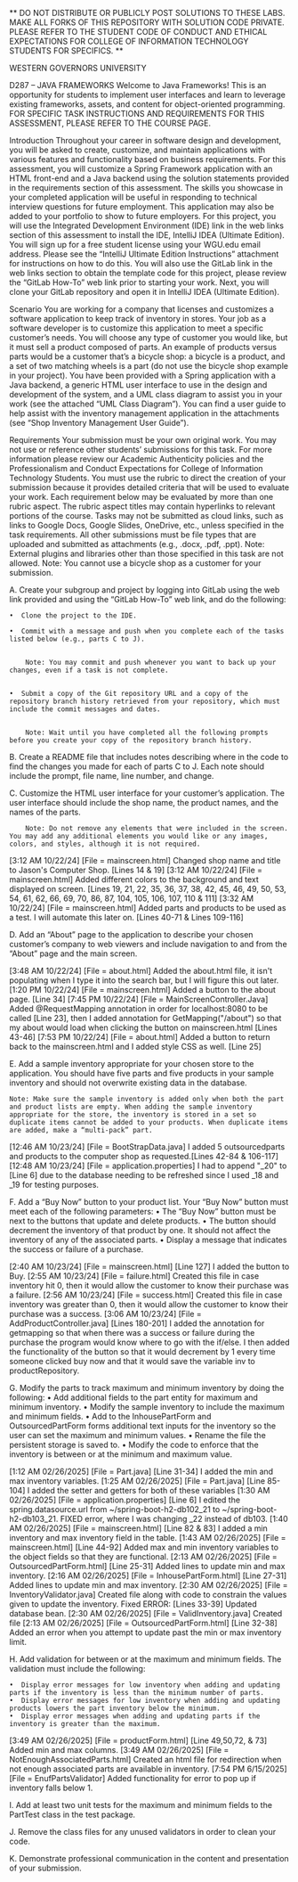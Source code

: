 ** DO NOT DISTRIBUTE OR PUBLICLY POST SOLUTIONS TO THESE LABS. MAKE ALL FORKS OF THIS REPOSITORY WITH SOLUTION CODE PRIVATE. PLEASE REFER TO THE STUDENT CODE OF CONDUCT AND ETHICAL EXPECTATIONS FOR COLLEGE OF INFORMATION TECHNOLOGY STUDENTS FOR SPECIFICS. **

WESTERN GOVERNORS UNIVERSITY

D287 – JAVA FRAMEWORKS
Welcome to Java Frameworks! This is an opportunity for students to implement user interfaces and learn to leverage existing frameworks, assets, and content for object-oriented programming.
FOR SPECIFIC TASK INSTRUCTIONS AND REQUIREMENTS FOR THIS ASSESSMENT, PLEASE REFER TO THE COURSE PAGE.

Introduction
Throughout your career in software design and development, you will be asked to create, customize, and maintain applications with various features and functionality based on business requirements. For this assessment, you will customize a Spring Framework application with an HTML front-end and a Java backend using the solution statements provided in the requirements section of this assessment.
The skills you showcase in your completed application will be useful in responding to technical interview questions for future employment. This application may also be added to your portfolio to show to future employers.
For this project, you will use the Integrated Development Environment (IDE) link in the web links section of this assessment to install the IDE, IntelliJ IDEA (Ultimate Edition). You will sign up for a free student license using your WGU.edu email address. Please see the “IntelliJ Ultimate Edition Instructions” attachment for instructions on how to do this. You will also use the GitLab link in the web links section to obtain the template code for this project, please review the “GitLab How-To” web link prior to starting your work. Next, you will clone your GitLab repository and open it in IntelliJ IDEA (Ultimate Edition).

Scenario
You are working for a company that licenses and customizes a software application to keep track of inventory in stores. Your job as a software developer is to customize this application to meet a specific customer’s needs. You will choose any type of customer you would like, but it must sell a product composed of parts. An example of products versus parts would be a customer that’s a bicycle shop: a bicycle is a product, and a set of two matching wheels is a part (do not use the bicycle shop example in your project).
You have been provided with a Spring application with a Java backend, a generic HTML user interface to use in the design and development of the system, and a UML class diagram to assist you in your work (see the attached “UML Class Diagram”). You can find a user guide to help assist with the inventory management application in the attachments (see “Shop Inventory Management User Guide”).

Requirements
Your submission must be your own original work. You may not use or reference other students’ submissions for this task. For more information please review our Academic Authenticity policies and the Professionalism and Conduct Expectations for College of Information Technology Students.
You must use the rubric to direct the creation of your submission because it provides detailed criteria that will be used to evaluate your work. Each requirement below may be evaluated by more than one rubric aspect. The rubric aspect titles may contain hyperlinks to relevant portions of the course.
Tasks may not be submitted as cloud links, such as links to Google Docs, Google Slides, OneDrive, etc., unless specified in the task requirements. All other submissions must be file types that are uploaded and submitted as attachments (e.g., .docx, .pdf, .ppt).
Note: External plugins and libraries other than those specified in this task are not allowed.
Note: You cannot use a bicycle shop as a customer for your submission.

A.  Create your subgroup and project by logging into GitLab using the web link provided and using the “GitLab How-To” web link, and do the following:

    •  Clone the project to the IDE.

    •  Commit with a message and push when you complete each of the tasks listed below (e.g., parts C to J).


        Note: You may commit and push whenever you want to back up your changes, even if a task is not complete.


    •  Submit a copy of the Git repository URL and a copy of the repository branch history retrieved from your repository, which must include the commit messages and dates.


        Note: Wait until you have completed all the following prompts before you create your copy of the repository branch history.

B.  Create a README file that includes notes describing where in the code to find the changes you made for each of parts C to J. Each note should include the prompt, file name, line number, and change.


C.  Customize the HTML user interface for your customer’s application. The user interface should include the shop name, the product names, and the names of the parts.

        Note: Do not remove any elements that were included in the screen. You may add any additional elements you would like or any images, colors, and styles, although it is not required.



[3:12 AM 10/22/24] [File = mainscreen.html] Changed shop name and title to Jason's Computer Shop. [Lines 14 & 19]
[3:12 AM 10/22/24] [File = mainscreen.html] Added different colors to the background and text displayed on screen. [Lines 19, 21, 22, 35, 36, 37, 38, 42, 45, 46, 49, 50, 53, 54, 61, 62, 66, 69, 70, 86, 87, 104, 105, 106, 107, 110 & 111]
[3:32 AM 10/22/24] [File = mainscreen.html] Added parts and products to be used as a test. I will automate this later on. [Lines 40-71 & Lines 109-116]


D.  Add an “About” page to the application to describe your chosen customer’s company to web viewers and include navigation to and from the “About” page and the main screen.



[3:48 AM 10/22/24] [File = about.html] Added the about.html file, it isn't populating when I type it into the search bar, but I will figure this out later.
[1:20 PM 10/22/24] [File = mainscreen.html] Added a button to the about page. [Line 34]
[7:45 PM 10/22/24] [File = MainScreenController.Java] Added @RequestMapping annotation in order for localhost:8080 to be called [Line 23], then I added
annotation for GetMapping("/about") so that my about would load when clicking the button on mainscreen.html [Lines 43-46]
[7:53 PM 10/22/24] [File = about.html] Added a button to return back to the mainscreen.html and I added style CSS as well. [Line 25]


E.  Add a sample inventory appropriate for your chosen store to the application. You should have five parts and five products in your sample inventory and should not overwrite existing data in the database.


    Note: Make sure the sample inventory is added only when both the part and product lists are empty. When adding the sample inventory appropriate for the store, the inventory is stored in a set so duplicate items cannot be added to your products. When duplicate items are added, make a “multi-pack” part.



[12:46 AM 10/23/24] [File = BootStrapData.java] I added 5 outsourcedparts and products to the computer shop as requested.[Lines 42-84 & 106-117]
[12:48 AM 10/23/24] [File = application.properties] I had to append "_20" to [Line 6] due to the database needing to be refreshed since I used _18 and _19 for testing purposes.


F.  Add a “Buy Now” button to your product list. Your “Buy Now” button must meet each of the following parameters:
•  The “Buy Now” button must be next to the buttons that update and delete products.
•  The button should decrement the inventory of that product by one. It should not affect the inventory of any of the associated parts.
•  Display a message that indicates the success or failure of a purchase.




[2:40 AM 10/23/24] [File = mainscreen.html] [Line 127] I added the button to Buy.
[2:55 AM 10/23/24] [File = failure.html] Created this file in case inventory hit 0, then it would allow the customer to know their purchase was a failure.
[2:56 AM 10/23/24] [File = success.html] Created this file in case inventory was greater than 0, then it would allow the customer to know their purchase was a success.
[3:06 AM 10/23/24] [File = AddProductController.java] [Lines 180-201] I added the annotation for getmapping so that when there
was a success or failure during the purchase the program would know where to go with the if/else. I then added the functionality of the button
so that it would decrement by 1 every time someone clicked buy now and that it would save the variable inv to productRepository.


G.  Modify the parts to track maximum and minimum inventory by doing the following:
•  Add additional fields to the part entity for maximum and minimum inventory.
•  Modify the sample inventory to include the maximum and minimum fields.
•  Add to the InhousePartForm and OutsourcedPartForm forms additional text inputs for the inventory so the user can set the maximum and minimum values.
•  Rename the file the persistent storage is saved to.
•  Modify the code to enforce that the inventory is between or at the minimum and maximum value.

[1:12 AM 02/26/2025] [File = Part.java] [Line 31-34] I added the min and max inventory variables.
[1:25 AM 02/26/2025] [File = Part.java] [Line 85-104] I added the setter and getters for both of these variables
[1:30 AM 02/26/2025] [File = application.properties] [Line 6] I edited the spring.datasource.url from ~/spring-boot-h2-db102_21 to ~/spring-boot-h2-db103_21.
FIXED error, where I was changing _22 instead of db103.
[1:40 AM 02/26/2025] [File = mainscreen.html] [Line 82 & 83] I added a min inventory and max inventory field in the table.
[1:43 AM 02/26/2025] [File = mainscreen.html] [Line 44-92] Added max and min inventory variables to the object fields so that they are functional.
[2:13 AM 02/26/2025] [File = OutsourcedPartForm.html] [Line 25-31] Added lines to update min and max inventory.
[2:16 AM 02/26/2025] [File = InhousePartForm.html] [Line 27-31] Added lines to update min and max inventory.
[2:30 AM 02/26/2025] [File = InventoryValidator.java] Created file along with code to constrain the values given to update the inventory. Fixed ERROR: [Lines 33-39] Updated database bean.
[2:30 AM 02/26/2025] [File = ValidInventory.java] Created file
[2:13 AM 02/26/2025] [File = OutsourcedPartForm.html] [Line 32-38] Added an error when you attempt to update past the min or max inventory limit.

H.  Add validation for between or at the maximum and minimum fields. The validation must include the following:

    •  Display error messages for low inventory when adding and updating parts if the inventory is less than the minimum number of parts.
    •  Display error messages for low inventory when adding and updating products lowers the part inventory below the minimum.
    •  Display error messages when adding and updating parts if the inventory is greater than the maximum.

[3:49 AM 02/26/2025] [File = productForm.html] [Line 49,50,72, & 73] Added min and max columns.
[3:49 AM 02/26/2025] [File = NotEnoughAssociatedParts.html] Created an html file for redirection when not enough associated parts are available in inventory.
[7:54 PM 6/15/2025] [File = EnufPartsValidator] Added functionality for error to pop up if inventory falls below 1.

I.  Add at least two unit tests for the maximum and minimum fields to the PartTest class in the test package.


J.  Remove the class files for any unused validators in order to clean your code.


K.  Demonstrate professional communication in the content and presentation of your submission.
